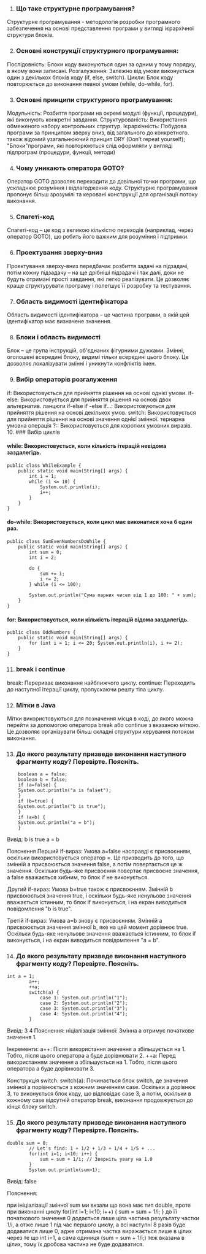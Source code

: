 1. ### Що таке структурне програмування?
Структурне програмування - методологiя розробки програмного забезпечення на основi представлення програми у виглядi
iєрархiчної структури блокiв.

2. ### Основні конструкції структурного програмування:
Послідовність: Блоки коду виконуються один за одним у тому порядку, в якому вони записані.
Розгалуження: Залежно від умови виконується один з декількох блоків коду (if, else, switch).
Цикли: Блок коду повторюється до виконання певної умови (while, do-while, for).

3. ### Основні принципи структурного програмування:
Модульність: Розбиття програми на окремі модулі (функції, процедури), які виконують конкретні завдання.
Структурованість: Використання обмеженого набору контрольних структур.
Ієрархічність: Побудова програми за принципом зверху вниз, від загального до конкретного.
також відомий узагальнюючий принцип DRY (Don’t repeat yourself);
"Блоки"програми, якi повторюються слiд оформляти у виглядi
пiдпрограм (процедури, функцiї, методи)

4. ### Чому уникають оператора GOTO?
Оператор GOTO дозволяє переходити до довільної точки програми, що ускладнює розуміння і відлагодження коду. Структурне програмування пропонує більш зрозумілі та керовані конструкції для організації потоку виконання.

5. ### Спагеті-код
Спагеті-код – це код з великою кількістю переходів (наприклад, через оператор GOTO), що робить його важким для розуміння і підтримки. 

6. ### Проектування зверху-вниз
Проектування зверху-вниз передбачає розбиття задачі на підзадачі, потім кожну підзадачу – на ще дрібніші підзадачі і так далі, доки не будуть отримані прості завдання, які легко реалізувати. Це дозволяє краще структурувати програму і полегшує її розробку та тестування.

7. ### Область видимості ідентифікатора
Область видимості ідентифікатора – це частина програми, в якій цей ідентифікатор має визначене значення.

8. ### Блоки і область видимості
Блок – це група інструкцій, об'єднаних фігурними дужками. Змінні, оголошені всередині блоку, видимі тільки всередині цього блоку. Це дозволяє локалізувати змінні і уникнути конфліктів імен.

9. ### Вибір операторів розгалуження
if: Використовується для прийняття рішення на основі однієї умови.
if-else: Використовується для прийняття рішення на основі двох альтернатив.
ланцюги if-else if -else if...: Використовуються для прийняття рішення на основі декількох умов.
switch: Використовується для прийняття рішення на основі значення однієї змінної.
тернарна умовна операція ?:: Використовується для коротких умовних виразів.
10. ### Вибір циклів

#### while: Використовується, коли кількість ітерацій невідома заздалегідь.

```
public class WhileExample {
    public static void main(String[] args) {
        int i = 1;
        while (i <= 10) {
            System.out.println(i);
            i++;
        }
    }
}
```

#### do-while: Використовується, коли цикл має виконатися хоча б один раз.

```
public class SumEvenNumbersDoWhile {
    public static void main(String[] args) {
        int sum = 0;
        int i = 2;

        do {
            sum += i;
            i += 2;
        } while (i <= 100);

        System.out.println("Сума парних чисел від 1 до 100: " + sum);
    }
}
```

#### for: Використовується, коли кількість ітерацій відома заздалегідь.

```
public class OddNumbers {
    public static void main(String[] args) {
        for (int i = 1; i <= 20; System.out.println(i), i += 2);
    }
}
```

11. ### break і continue
break: Перериває виконання найближчого циклу.
continue: Переходить до наступної ітерації циклу, пропускаючи решту тіла циклу.

12. ### Мітки в Java
Мітки використовуються для позначення місця в коді, до якого можна перейти за допомогою оператора break або continue з вказаною міткою. Це дозволяє організувати більш складні структури керування потоком виконання.

13. ### До якого результату призведе виконання наступного фрагменту коду? Перевірте. Поясніть.

```
    boolean a = false;
    boolean b = false;
    if (a=false) {
    System.out.println("a is falset");
    }
    if (b=true) {
    System.out.println("b is true");
    }
    if (a=b) {
    System.out.println("a = b");
    }
```

Вивід:
b is true
a = b

Пояснення
Перший if-вираз:
Умова a=false насправді є присвоєнням, оскільки використовується оператор =. Це призводить до того, що змінній a присвоюється значення false, а потім повертається це ж значення.
Оскільки будь-яке присвоєння повертає присвоєне значення, а false вважається хибним, то блок if не виконується.

Другий if-вираз:
Умова b=true також є присвоєнням. Змінній b присвоюється значення true, і оскільки будь-яке ненульове значення вважається істинним, то блок if виконується, і на екран виводиться повідомлення "b is true".

Третій if-вираз:
Умова a=b знову є присвоєнням. Змінній a присвоюється значення змінної b, яке на цей момент дорівнює true. Оскільки будь-яке ненульове значення вважається істинним, то блок if виконується, і на екран виводиться повідомлення "a = b".

14. ### До якого результату призведе виконання наступного фрагменту коду? Перевірте. Поясніть.

```
int a = 1;
        a++;
        ++a;
        switch(a) {
            case 1: System.out.println("1");
            case 2: System.out.println("2");
            case 3: System.out.println("3");
            case 4: System.out.println("4");
        }
```

Вивід:
3
4
Пояснення:
ніціалізація змінної:
Змінна a отримує початкове значення 1.

Інкременти:
a++: Після використання значення a збільшується на 1. Тобто, після цього оператора a буде дорівнювати 2.
++a: Перед використанням значення a збільшується на 1. Тобто, після цього оператора a буде дорівнювати 3.

Конструкція switch:
switch(a): Починається блок switch, де значення змінної a порівнюється з кожним значенням case.
Оскільки a дорівнює 3, то виконується блок коду, що відповідає case 3, а потім, оскільки в кожному case відсутній оператор break, виконання продовжується до кінця блоку switch.

15. ###  До якого результату призведе виконання наступного фрагменту коду? Перевірте. Поясніть.

```
double sum = 0;
        // Let's find: 1 + 1/2 + 1/3 + 1/4 + 1/5 + ...
        for(int i=1; i<10; i++) {
            sum = sum + 1/i; // Зверніть увагу на 1.0
        }
        System.out.println(sum>1);
```
Вивід: false

Пояснення:

при ініціалізації змінної sum ми вкзали що вона має тип double, проте при виконанні циклу
for(int i=1; i<10; i++) {
            sum = sum + 1/i;
        }
до її початкового значення 0 додається лише ціла частина результату частки  1/i, а отже лише 1 під час першого циклу, а всі наступні 8 разів буде додаватися лише 0, адже отримана частка виражається лише в цілих через те що int i=1, а сама одиниця (sum = sum + 1/i;) теж вказана в цілих, тому їх дробова частина не буде додаватися. 
